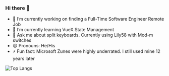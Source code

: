 ### Hi there 👋

<!--
**PilarCha/PilarCha** is a ✨ _special_ ✨ repository because its `README.md` (this file) appears on your GitHub profile.

Here are some ideas to get you started:
-->
- 🔭 I’m currently working on finding a Full-Time Software Engineer Remote Job
- 🌱 I’m currently learning VueX State Management
- 💬 Ask me about split keyboards. Currently using Lily58 with Mod-m switches
- 😄 Pronouns: He/His
- ⚡ Fun fact: Microsoft Zunes were highly underrated. I still used mine 12 years later

![Top Langs](https://github-readme-stats.vercel.app/api/top-langs/?username=PilarCha&theme=tokyonight&hide=HTML)
